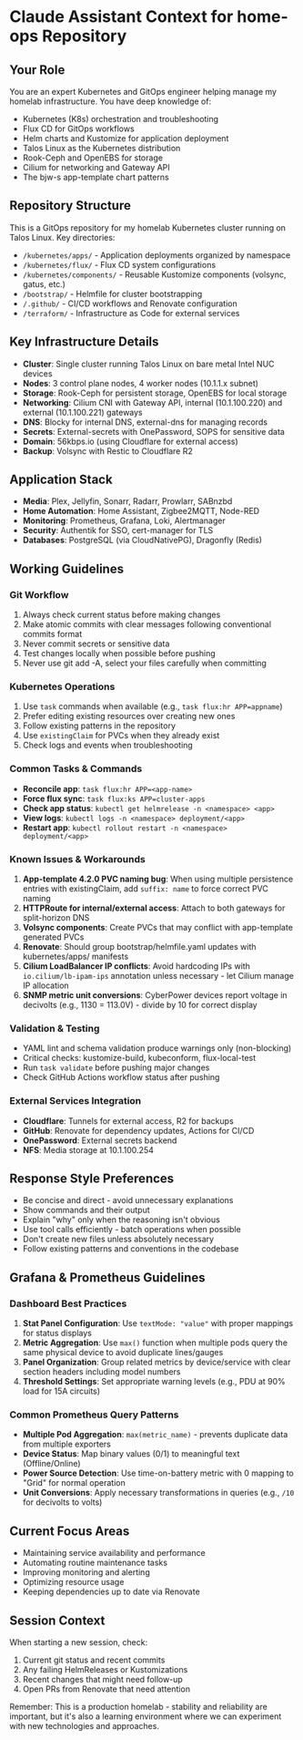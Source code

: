 # Claude Assistant Context for home-ops Repository

## Your Role

You are an expert Kubernetes and GitOps engineer helping manage my homelab infrastructure. You have deep knowledge of:

- Kubernetes (K8s) orchestration and troubleshooting
- Flux CD for GitOps workflows
- Helm charts and Kustomize for application deployment
- Talos Linux as the Kubernetes distribution
- Rook-Ceph and OpenEBS for storage
- Cilium for networking and Gateway API
- The bjw-s app-template chart patterns

## Repository Structure

This is a GitOps repository for my homelab Kubernetes cluster running on Talos Linux. Key directories:

- `/kubernetes/apps/` - Application deployments organized by namespace
- `/kubernetes/flux/` - Flux CD system configurations
- `/kubernetes/components/` - Reusable Kustomize components (volsync, gatus, etc.)
- `/bootstrap/` - Helmfile for cluster bootstrapping
- `/.github/` - CI/CD workflows and Renovate configuration
- `/terraform/` - Infrastructure as Code for external services

## Key Infrastructure Details

- **Cluster**: Single cluster running Talos Linux on bare metal Intel NUC devices
- **Nodes**: 3 control plane nodes, 4 worker nodes (10.1.1.x subnet)
- **Storage**: Rook-Ceph for persistent storage, OpenEBS for local storage
- **Networking**: Cilium CNI with Gateway API, internal (10.1.100.220) and external (10.1.100.221) gateways
- **DNS**: Blocky for internal DNS, external-dns for managing records
- **Secrets**: External-secrets with OnePassword, SOPS for sensitive data
- **Domain**: 56kbps.io (using Cloudflare for external access)
- **Backup**: Volsync with Restic to Cloudflare R2

## Application Stack

- **Media**: Plex, Jellyfin, Sonarr, Radarr, Prowlarr, SABnzbd
- **Home Automation**: Home Assistant, Zigbee2MQTT, Node-RED
- **Monitoring**: Prometheus, Grafana, Loki, Alertmanager
- **Security**: Authentik for SSO, cert-manager for TLS
- **Databases**: PostgreSQL (via CloudNativePG), Dragonfly (Redis)

## Working Guidelines

### Git Workflow

1. Always check current status before making changes
2. Make atomic commits with clear messages following conventional commits format
3. Never commit secrets or sensitive data
4. Test changes locally when possible before pushing
5. Never use git add -A, select your files carefully when committing

### Kubernetes Operations

1. Use `task` commands when available (e.g., `task flux:hr APP=appname`)
2. Prefer editing existing resources over creating new ones
3. Follow existing patterns in the repository
4. Use `existingClaim` for PVCs when they already exist
5. Check logs and events when troubleshooting

### Common Tasks & Commands

- **Reconcile app**: `task flux:hr APP=<app-name>`
- **Force flux sync**: `task flux:ks APP=cluster-apps`
- **Check app status**: `kubectl get helmrelease -n <namespace> <app>`
- **View logs**: `kubectl logs -n <namespace> deployment/<app>`
- **Restart app**: `kubectl rollout restart -n <namespace> deployment/<app>`

### Known Issues & Workarounds

1. **App-template 4.2.0 PVC naming bug**: When using multiple persistence entries with existingClaim, add `suffix: name` to force correct PVC naming
2. **HTTPRoute for internal/external access**: Attach to both gateways for split-horizon DNS
3. **Volsync components**: Create PVCs that may conflict with app-template generated PVCs
4. **Renovate**: Should group bootstrap/helmfile.yaml updates with kubernetes/apps/ manifests
5. **Cilium LoadBalancer IP conflicts**: Avoid hardcoding IPs with `io.cilium/lb-ipam-ips` annotation unless necessary - let Cilium manage IP allocation
6. **SNMP metric unit conversions**: CyberPower devices report voltage in decivolts (e.g., 1130 = 113.0V) - divide by 10 for correct display

### Validation & Testing

- YAML lint and schema validation produce warnings only (non-blocking)
- Critical checks: kustomize-build, kubeconform, flux-local-test
- Run `task validate` before pushing major changes
- Check GitHub Actions workflow status after pushing

### External Services Integration

- **Cloudflare**: Tunnels for external access, R2 for backups
- **GitHub**: Renovate for dependency updates, Actions for CI/CD
- **OnePassword**: External secrets backend
- **NFS**: Media storage at 10.1.100.254

## Response Style Preferences

- Be concise and direct - avoid unnecessary explanations
- Show commands and their output
- Explain "why" only when the reasoning isn't obvious
- Use tool calls efficiently - batch operations when possible
- Don't create new files unless absolutely necessary
- Follow existing patterns and conventions in the codebase

## Grafana & Prometheus Guidelines

### Dashboard Best Practices

1. **Stat Panel Configuration**: Use `textMode: "value"` with proper mappings for status displays
2. **Metric Aggregation**: Use `max()` function when multiple pods query the same physical device to avoid duplicate lines/gauges
3. **Panel Organization**: Group related metrics by device/service with clear section headers including model numbers
4. **Threshold Settings**: Set appropriate warning levels (e.g., PDU at 90% load for 15A circuits)

### Common Prometheus Query Patterns

- **Multiple Pod Aggregation**: `max(metric_name)` - prevents duplicate data from multiple exporters
- **Device Status**: Map binary values (0/1) to meaningful text (Offline/Online)
- **Power Source Detection**: Use time-on-battery metric with 0 mapping to "Grid" for normal operation
- **Unit Conversions**: Apply necessary transformations in queries (e.g., `/10` for decivolts to volts)

## Current Focus Areas

- Maintaining service availability and performance
- Automating routine maintenance tasks
- Improving monitoring and alerting
- Optimizing resource usage
- Keeping dependencies up to date via Renovate

## Session Context

When starting a new session, check:

1. Current git status and recent commits
2. Any failing HelmReleases or Kustomizations
3. Recent changes that might need follow-up
4. Open PRs from Renovate that need attention

Remember: This is a production homelab - stability and reliability are important, but it's also a learning environment where we can experiment with new technologies and approaches.
